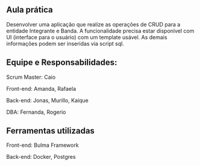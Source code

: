 ## Aula prática

Desenvolver uma aplicação que realize as operações de CRUD para a entidade Integrante e Banda. A funcionalidade precisa estar disponível com UI (interface para o usuário) com um template usável. As demais informações podem ser inseridas via script sql.

## Equipe e Responsabilidades:

Scrum Master: Caio 

Front-end: Amanda, Rafaela  

Back-end: Jonas, Murillo, Kaíque

DBA: Fernanda, Rogerio

## Ferramentas utilizadas

Front-end: Bulma Framework 

Back-end: Docker, Postgres
